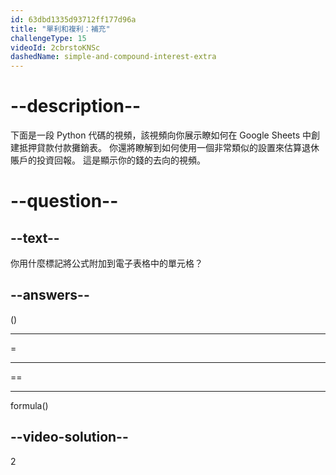 ```yaml
---
id: 63dbd1335d93712ff177d96a
title: "單利和複利：補充"
challengeType: 15
videoId: 2cbrstoKNSc
dashedName: simple-and-compound-interest-extra
---
```


# --description--

下面是一段 Python 代碼的視頻，該視頻向你展示瞭如何在 Google Sheets 中創建抵押貸款付款攤銷表。 你還將瞭解到如何使用一個非常類似的設置來估算退休賬戶的投資回報。 這是顯示你的錢的去向的視頻。

# --question--

## --text--

你用什麼標記將公式附加到電子表格中的單元格？

## --answers--

()

---

=

---

==

---

formula()

## --video-solution--

2
